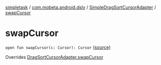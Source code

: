 [simpletask](../../index.md) / [com.mobeta.android.dslv](../index.md) / [SimpleDragSortCursorAdapter](index.md) / [swapCursor](.)

# swapCursor

`open fun swapCursor(c: Cursor): Cursor` [(source)](https://github.com/mpcjanssen/simpletask-android/blob/master/src/main/java/com/mobeta/android/dslv/SimpleDragSortCursorAdapter.java#L350)

Overrides [DragSortCursorAdapter.swapCursor](../-drag-sort-cursor-adapter/swap-cursor.md)

